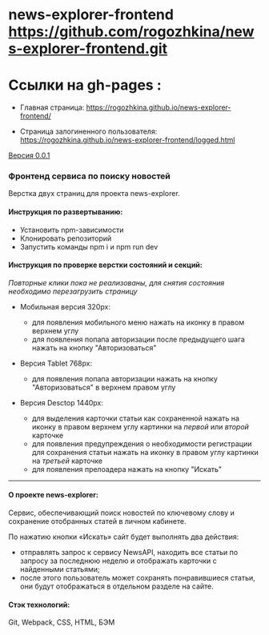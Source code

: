 # news-explorer-frontend https://github.com/rogozhkina/news-explorer-frontend.git

# Ссылки на gh-pages :

* Главная страница: https://rogozhkina.github.io/news-explorer-frontend/

* Страница залогиненного пользователя: https://rogozhkina.github.io/news-explorer-frontend/logged.html

<u>Версия 0.0.1</u>

### Фронтенд сервиса по поиску новостей

Верстка двух страниц для проекта news-explorer.

#### Инструкция по развертыванию:

* Установить npm-зависимости
* Клонировать репозиторий
* Запустить команды npm i и npm run dev

#### Инструкция по проверке верстки состояний и секций:

*Повторные клики пока не реализованы, для снятия состояния необходимо перезагрузить страницу*

* Мобильная версия 320px:
  - для появления мобильного меню нажать на иконку в правом верхнем углу
  - для появления попапа авторизации после предыдущего шага нажать на кнопку "Авторизоваться"

* Версия Tablet 768px:
  - для появления попапа авторизации нажать на кнопку "Авторизоваться" в верхнем правом углу

* Версия Desctop 1440px:
  - для выделения карточки статьи как сохраненной нажать на иконку в правом верхнем углу картинки на *первой* или *второй* карточке
  - для появления предупреждения о необходимости регистрации для сохранения статьи нажать на иконку в правом углу картинки на *третьей* карточке
  - для появления прелоадера нажать на кнопку "Искать"

  
***

#### О проекте news-explorer:

Сервис, обеспечивающий поиск новостей по ключевому слову и сохранение отобранных статей в личном кабинете.

По нажатию кнопки «Искать» сайт будет выполнять два действия:

* отправлять запрос к сервису NewsAPI, находить все статьи по запросу за последнюю неделю и отображать карточки с найденными статьями;
* после этого пользователь может сохранять понравившиеся статьи, они будут отображаться в отдельном разделе на сайте.

#### Стэк технологий:

Git, Webpack, CSS, HTML, БЭМ
